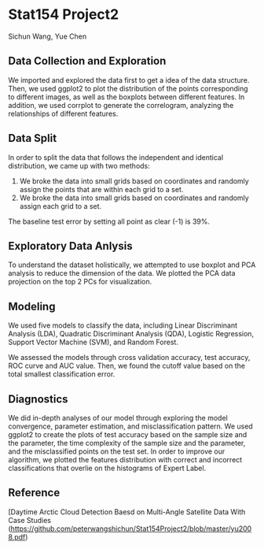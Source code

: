 # Stat154 Project2

Sichun Wang, Yue Chen

## Data Collection and Exploration

We imported and explored the data first to get a idea of the data structure. Then, we used ggplot2 to plot the distribution of the points corresponding to different images, as well as the boxplots between different features. In addition, we used corrplot to generate the correlogram, analyzing the relationships of different features. 

## Data Split 
In order to split the data that follows the independent and identical distribution, we came up with two methods:

1. We broke the data into small grids based on coordinates and randomly assign the points that are within each grid to a set. 
2. We broke the data into small grids based on coordinates and randomly assign each grid to a set.

The baseline test error by setting all point as clear (-1) is 39%.

## Exploratory Data Anlysis
To understand the dataset holistically, we attempted to use boxplot and PCA analysis to reduce the dimension of the data. We plotted the PCA data projection on the top 2 PCs for visualization. 

## Modeling
We used five models to classify the data, including Linear Discriminant Analysis (LDA), Quadratic Discriminant Analysis (QDA), Logistic Regression, Support Vector Machine (SVM), and Random Forest. 

We assessed the models through cross validation accuracy, test accuracy, ROC curve and AUC value. Then, we found the cutoff value based on the total smallest classification error. 

## Diagnostics
We did in-depth analyses of our model through exploring the model convergence, parameter estimation, and misclassification pattern. We used ggplot2 to create the plots of test accuracy based on the sample size and the parameter, the time complexity of the sample size and the parameter, and the misclassified points on the test set. In order to improve our algorithm, we plotted the features distribution with correct and incorrect classifications that overlie on the histograms of Expert Label.   

## Reference
[Daytime Arctic Cloud Detection Baesd on Multi-Angle Satellite Data With Case Studies (https://github.com/peterwangshichun/Stat154Project2/blob/master/yu2008.pdf)
